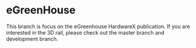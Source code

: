 # eGreenHouse

This branch is focus on the eGreenhouse HardwareX publication. If you are interested in the 3D rail, please check out the master branch and development branch. 
